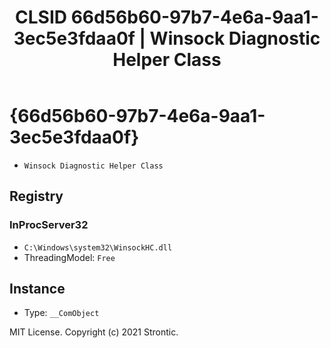 ﻿---
title: "CLSID 66d56b60-97b7-4e6a-9aa1-3ec5e3fdaa0f | Winsock Diagnostic Helper Class"
excerpt: What is COM-Object CLSID 66d56b60-97b7-4e6a-9aa1-3ec5e3fdaa0f?
---

# {66d56b60-97b7-4e6a-9aa1-3ec5e3fdaa0f}

* `Winsock Diagnostic Helper Class`

## Registry


### InProcServer32

* `C:\Windows\system32\WinsockHC.dll`
* ThreadingModel: `Free`

## Instance

* Type: `__ComObject`

MIT License. Copyright (c) 2021 Strontic.


